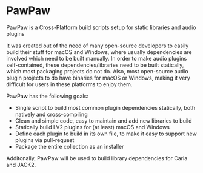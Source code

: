 # PawPaw

PawPaw is a Cross-Platform build scripts setup for static libraries and audio plugins

It was created out of the need of many open-source developers to easily build their stuff for macOS and Windows, 
where usually dependencies are involved which need to be built manually.
In order to make audio plugins self-contained, these dependencies/libraries need to be built statically, 
which most packaging projects do not do.
Also, most open-source audio plugin projects to do have binaries for macOS or Windows, 
making it very difficult for users in these platforms to enjoy them.

PawPaw has the following goals:

 - Single script to build most common plugin dependencies statically, both natively and cross-compiling
 - Clean and simple code, easy to maintain and add new libraries to build
 - Statically build LV2 plugins for (at least) macOS and Windows
 - Define each plugin to build in its own file, to make it easy to support new plugins via pull-request
 - Package the entire collection as an installer

Additonally, PawPaw will be used to build library dependencies for Carla and JACK2.
